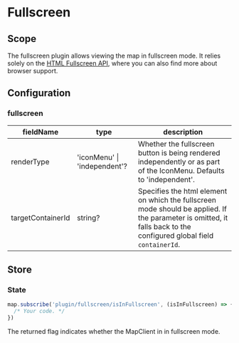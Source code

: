 # Fullscreen

## Scope

The fullscreen plugin allows viewing the map in fullscreen mode. It relies solely on the [HTML Fullscreen API](https://developer.mozilla.org/en-US/docs/Web/API/Fullscreen_API), where you can also find more about browser support.

## Configuration

### fullscreen

| fieldName | type | description |
| - | - | - |
| renderType | 'iconMenu' \| 'independent'? | Whether the fullscreen button is being rendered independently or as part of the IconMenu. Defaults to 'independent'. |
| targetContainerId | string? | Specifies the html element on which the fullscreen mode should be applied. If the parameter is omitted, it falls back to the configured global field `containerId`. |

## Store

### State

```js
map.subscribe('plugin/fullscreen/isInFullscreen', (isInFullscreen) => {
  /* Your code. */
})
```

The returned flag indicates whether the MapClient in in fullscreen mode.
